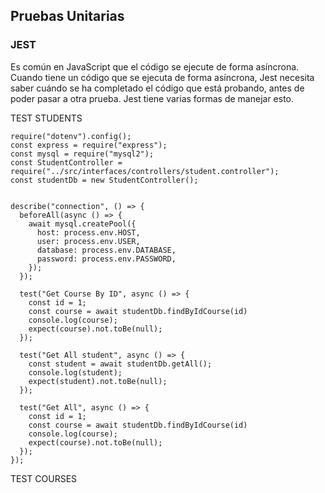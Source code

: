 ## Pruebas Unitarias

### JEST

Es común en JavaScript que el código se ejecute de forma asíncrona. Cuando tiene un código que se ejecuta de forma asíncrona, Jest necesita saber cuándo se ha completado el código que está probando, antes de poder pasar a otra prueba. Jest tiene varias formas de manejar esto.

TEST STUDENTS

```
require("dotenv").config();
const express = require("express");
const mysql = require("mysql2");
const StudentController = require("../src/interfaces/controllers/student.controller");
const studentDb = new StudentController();


describe("connection", () => {
  beforeAll(async () => {
    await mysql.createPool({
      host: process.env.HOST,
      user: process.env.USER,
      database: process.env.DATABASE,
      password: process.env.PASSWORD,
    });
  });

  test("Get Course By ID", async () => {
    const id = 1;
    const course = await studentDb.findByIdCourse(id)
    console.log(course);
    expect(course).not.toBe(null);
  });

  test("Get All student", async () => {
    const student = await studentDb.getAll();
    console.log(student);
    expect(student).not.toBe(null);
  });

  test("Get All", async () => {
    const id = 1;
    const course = await studentDb.findByIdCourse(id)
    console.log(course);
    expect(course).not.toBe(null);
  });
});
```

TEST COURSES

```



```
